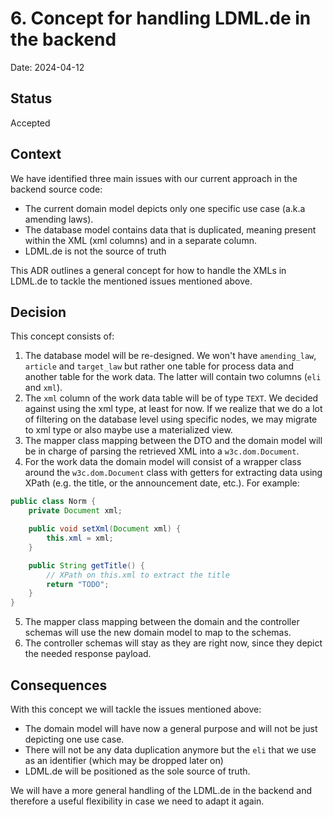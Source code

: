 # 6. Concept for handling LDML.de in the backend

Date: 2024-04-12

## Status

Accepted

## Context

We have identified three main issues with our current approach in the backend source code:
- The current domain model depicts only one specific use case (a.k.a amending laws).
- The database model contains data that is duplicated, meaning present within the XML (xml columns) and in a separate column.
- LDML.de is not the source of truth

This ADR outlines a general concept for how to handle the XMLs in LDML.de to tackle the mentioned issues mentioned above.

## Decision

This concept consists of:
1. The database model will be re-designed. We won't have `amending_law`, `article` and `target_law` but rather one table for process data
and another table for the work data. The latter will contain two columns (`eli` and `xml`).
2. The `xml` column of the work data table will be of type `TEXT`. We decided against using the xml type, at least for now. If we realize that we do
a lot of filtering on the database level using specific nodes, we may migrate to xml type or also maybe use a materialized view.
3. The mapper class mapping between the DTO and the domain model will be in charge of parsing the retrieved XML into a `w3c.dom.Document`.
4. For the work data the domain model will consist of a wrapper class around the `w3c.dom.Document` class with getters for extracting data using XPath
(e.g. the title, or the announcement date, etc.). For example:
```java
public class Norm {
    private Document xml;

    public void setXml(Document xml) {
        this.xml = xml;
    }

    public String getTitle() {
        // XPath on this.xml to extract the title
        return "TODO";
    }
}
```
5. The mapper class mapping between the domain and the controller schemas will use the new domain model to map to the schemas.
6. The controller schemas will stay as they are right now, since they depict the needed response payload.


## Consequences

With this concept we will tackle the issues mentioned above:
- The domain model will have now a general purpose and will not be just depicting one use case.
- There will not be any data duplication anymore but the `eli` that we use as an identifier (which may be dropped later on)
- LDML.de will be positioned as the sole source of truth.

We will have a more general handling of the LDML.de in the backend and therefore a useful flexibility in case we need to adapt it again.
